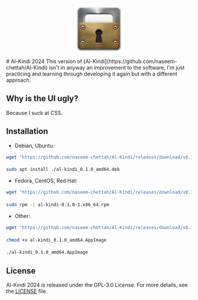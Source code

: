 <p align="center">
    <img src="https://raw.githubusercontent.com/naseem-chettah/Al-Kindi/2024/src-tauri/icons/128x128.png" alt="Al Kindi" width=128 height=128>
</p>
# Al-Kindi 2024
This version of [Al-Kindi](https://github.com/naseem-chettah/Al-Kindi) isn't in anyway an improvement to the software, I'm just practicing and learning through developing it again but with a different approach.

## Why is the UI ugly?

Because I suck at CSS.

## Installation

- Debian, Ubuntu:

```bash
wget "https://github.com/naseem-chettah/Al-Kindi/releases/download/v0.1.0/al-kindi_0.1.0_amd64.deb"

sudo apt install ./al-kindi_0.1.0_amd64.deb
```

- Fedora, CentOS, Red Hat:

```bash
wget "https://github.com/naseem-chettah/Al-Kindi/releases/download/v0.1.0/al-kindi-0.1.0-1.x86_64.rpm"

sudo rpm -i al-kindi-0.1.0-1.x86_64.rpm
```

- Other:

```bash
wget "https://github.com/naseem-chettah/Al-Kindi/releases/download/v0.1.0/al-kindi_0.1.0_amd64.AppImage"

chmod +x al-kindi_0.1.0_amd64.AppImage

./al-kindi_0.1.0_amd64.AppImage
```

## License

Al-Kindi 2024 is released under the GPL-3.0 License. For more details, see the [LICENSE](https://github.com/naseem-chettah/Al-Kindi/blob/2024/LICENSE) file.
